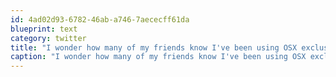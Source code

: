```yaml
---
id: 4ad02d93-6782-46ab-a746-7aececff61da
blueprint: text
category: twitter
title: "I wonder how many of my friends know I've been using OSX exclusively for the past 5 weeks."
caption: "I wonder how many of my friends know I've been using OSX exclusively for the past 5 weeks."
---
```

